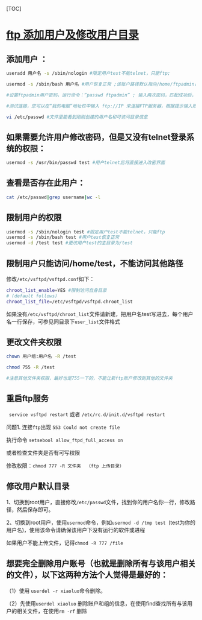 [TOC]

# [ftp 添加用户及修改用户目录](https://www.cnblogs.com/xuey/p/7844543.html)

## 添加用户 ：

```bash
useradd 用户名 -s /sbin/nologin #限定用户test不能telnet，只能ftp;

usermod -s /sbin/bash 用户名 #用户恢复正常 ;该账户路径默认指向/home/ftpadmin目录

#设置ftpadmin用户密码，运行命令：”passwd ftpadmin” ; 输入两次密码，匹配成功后，就设置好了ftpadmin用户的密码了

#测试连接，您可以在“我的电脑”地址栏中输入 ftp://IP 来连接FTP服务器，根据提示输入账户密码

vi /etc/passwd #文件里能看到刚刚创建的用户名和可访问目录信息
```

 

## 如果需要允许用户修改密码，但是又没有telnet登录系统的权限：

```bash
usermod -s /usr/bin/passwd test #用户telnet后将直接进入改密界面
```



## 查看是否存在此用户：

```bash
cat /etc/passwd|grep username|wc -l
```



## 限制用户的权限

```bash
usermod -s /sbin/nologin test #限定用户test不能telnet，只能ftp
usermod -s /sbin/bash test #用户test恢复正常
usermod -d /test test #更改用户test的主目录为/test
```



## 限制用户只能访问/home/test，不能访问其他路径

修改`/etc/vsftpd/vsftpd.conf`如下：

```bash
chroot_list_enable=YES #限制访问自身目录
# (default follows)
chroot_list_file=/etc/vsftpd/vsftpd.chroot_list
```

如果没有`/etc/vsftpd/chroot_list`文件请新建，把用户名test写进去，每个用户名一行保存，可参见同目录下`user_list`文件格式

 

## 更改文件夹权限 

```bash
chown 用户组:用户名 -R /test 

chmod 755 -R /test 

#注意其他文件夹权限，最好也是755一下的，不能让新ftp账户修改到其他的文件夹
```



## 重启ftp服务

` service vsftpd restart`  或者 `/etc/rc.d/init.d/vsftpd restart`

问题1. 连接`ftp`出现 `553 Could not create file`

执行命令 `setsebool allow_ftpd_full_access on`

或者检查文件夹是否有可写权限

修改权限：`chmod 777 -R 文件夹  （ftp 上传目录）`

 

## 修改用户默认目录 

1、切换到root用户，直接修改`/etc/passwd`文件，找到你的用户名你一行，修改路径，然后保存即可。

2、切换到root用户，使用`usermod`命令，例如`usermod -d /tmp test `(test为你的用户名)，使用该命令请确保该用户下没有运行的软件或进程

 如果用户不能上传文件，记得`chmod -R 777 /file`

 

## 想要完全删除用户账号（也就是删除所有与该用户相关的文件），以下这两种方法个人觉得是最好的：

  （1）使用 `userdel -r xiaoluo`命令删除。

  （2）先使用`userdel xiaoluo` 删除账户和组的信息，在使用find查找所有与该用户的相关文件，在使用`rm -rf` 删除